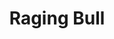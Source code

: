 ---
title: "Raging Bull"
year: 1980
rating: 4
stars: "★★★★"
rewatched: false
permalink: "raging-bull"
watched_on: 2023-12-09
---